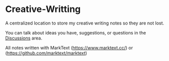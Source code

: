 # Creative-Writting
A centralized location to store my creative writing notes so they are not lost.

You can talk about ideas you have, suggestions, or questions in the [Discussions](https://github.com/aknight2015/Creative-Writting/discussions) area.

All notes written with MarkText (https://www.marktext.cc/) or (https://github.com/marktext/marktext)
